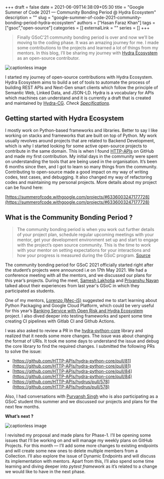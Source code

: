 +++ 
draft = false
date = 2021-06-09T14:38:09+05:30
title = "Google Summer of Code 2021 — Community Bonding Period @ Hydra Ecosystem"
description = ""
slug = "google-summer-of-code-2021-community-bonding-period-hydra-ecosystem"
authors = ["Hasan Faraz Khan"]
tags = ["gsoc","open-source"]
categories = []
externalLink = ""
series = []
+++

> Finally GSoC’21 community bonding period is over and now we’ll be moving to the coding phase. It was an amazing journey for me. I made some contributions to the projects and learned a lot of things from my mentors. In this blog, I’ll be sharing my journey with [Hydra Ecosystem](https://www.hydraecosystem.org/) as an open-source contributor.

![captionless image](https://miro.medium.com/v2/resize:fit:1400/format:webp/1*2qx3yIp2EsbfPsAHaEHJ5g.jpeg)

I started my journey of open-source contributions with Hydra Ecosystem. Hydra Ecosystem aims to build a set of tools to automate the process of building REST APIs and Next-Gen smart clients which follow the principle of Semantic Web, Linked Data, and JSON-LD. Hydra is a vocabulary for APIs which machines can understand and it is currently a draft that is created and maintained by [Hydra-CG](https://www.hydra-cg.com/). _Check_ [_Specifications_](https://www.hydra-cg.com/spec/latest/core/)_._

Getting started with Hydra Ecosystem
------------------------------------

I mostly work on Python-based frameworks and libraries. Better to say I like working on stacks and frameworks that are built on top of Python. My work usually revolves around projects that are related to Backend Development, which is why I started looking for some active open-source projects to contribute in the same domain. This is when I found [HTTP-APIs](https://github.com/HTTP-APIs) on GitHub and made my first contribution. My initial days in the community were spent on understanding the tools that are being used in the organisation. It’s been 6 months since then, and I got to learn so many things from the community. Contributing to open-source made a good impact on my way of writing codes, test cases, and debugging. It also changed my way of refactoring codes and maintaining my personal projects. More details about my project can be found here:

[https://summerofcode.withgoogle.com/projects/#6336003247177728](https://summerofcode.withgoogle.com/projects/#6336003247177728)

What is the Community Bonding Period ?
--------------------------------------

> The community bonding period is when you work out further details of your project plan, schedule regular upcoming meetings with your mentor, get your development environment set up and start to engage with the project’s open source community. This is the time to work with your mentor on setting expectations for your interactions and how your progress is measured during the GSoC program. [Source](https://google.github.io/gsocguides/student/working-with-your-mentor#community-bonding-period)

The community bonding period for GSoC 2021 officially started right after the student’s projects were announced i.e on 17th May 2021. We had a conference meeting with all the mentors, and we discussed our plans for this year’s projects. During the meet, [Samesh Lakhotia](https://github.com/sameshl) and [Priyanshu Nayan](https://github.com/priyanshunayan) talked about their experiences from last year's GSoC in which they participated as students.

One of my mentors, [Lorenzo (Mec-iS)](https://github.com/Mec-iS) suggested me to start learning about Python Packaging and Google Cloud Platform, which could be very useful for this year’s [Banking Service with Open Risk and Hydra Ecosystem](https://summerofcode.withgoogle.com/projects/#4830252137709568) project. I also dived deeper into testing frameworks and spent some time creating CI pipelines with Gitlab CI and Github Actions.

I was also asked to review a PR in the [hydra-python-core](https://github.com/HTTP-APIs/hydra-python-core) library and realized that it needs some more changes. The issue was about changing the format of URIs. It took me some days to understand the issue and debug the core library to find the required changes. I submitted the following PRs to solve the issue:

*   [https://github.com/HTTP-APIs/hydra-python-core/pull/81](https://github.com/HTTP-APIs/hydra-python-core/pull/81)
*   [https://github.com/HTTP-APIs/hydra-python-core/pull/84](https://github.com/HTTP-APIs/hydra-python-core/pull/84)
*   [https://github.com/HTTP-APIs/hydrus/pull/578](https://github.com/HTTP-APIs/hydrus/pull/578)

Also, I had conversations with [Purvansh Singh](https://github.com/Purvanshsingh) who is also participating as a GSoC student this summer and we discussed our projects and plans for the next few months.

**What’s next ?**

![captionless image](https://miro.medium.com/v2/resize:fit:1222/format:webp/1*RhmWY1QoSs5kkrIM3OBjvw.png)

I revisited my proposal and made plans for Phase-1. I’ll be opening some issues that I’ll be working on and will manage my weekly plans on GitHub Projects. For this month — I’ll add some more changes to existing endpoints and will create some new ones to delete multiple members from a Collection. I’ll also explore the issue of Dynamic Endpoints and will discuss its implementation with mentors. Apart from this, I’ll also spend some time learning and diving deeper into _pytest framework_ as it’s related to a change we would like to have in the next phase.
